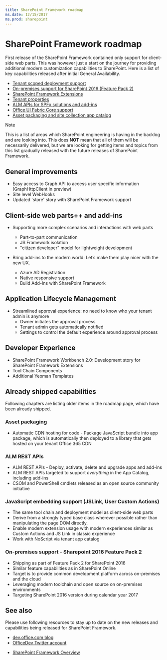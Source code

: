 ```yaml
---
title: SharePoint Framework roadmap
ms.date: 12/15/2017
ms.prod: sharepoint
---
```



# SharePoint Framework roadmap

First release of the SharePoint Framework contained only support for client-side web parts. This was however just a start on the journey for providing additional modern customization capabilities to SharePoint. Here is a list of key capabilities released after initial General Availability.

- [Tenant scoped deployment support](./tenant-scoped-deployment.md)
- [On-premises support for SharePoint 2016 (Feature Pack 2)](./sharepoint-2016-support.md)
- [SharePoint Framework Extensions](./extensions/overview-extensions.md)
- [Tenant properties](./tenant-properties.md)
- [ALM APIs for SPFx solutions and add-ins](../apis/alm-api-for-spfx-add-ins.md)
- [Office UI Fabric Core support](https://dev.office.com/blogs/improved-support-for-office-ui-fabric-core)
- [Asset packaging and site collection app catalog](../general-development/site-collection-app-catalog.md)


> [!NOTE]
> This is a list of areas which SharePoint engineering is having in the backlog and are looking into. This does **NOT** mean that all of them will be necessarily delivered, but we are looking for getting items and topics from this list gradually released with the future releases of SharePoint Framework.

## General improvements

- Easy access to Graph API to access user specific information (GraphHttpClient in preview)
- Site level WebHooks
- Updated 'store' story with SharePoint Framework support

## Client-side web parts++ and add-ins

- Supporting more complex scenarios and interactions with web parts
    - Part-to-part communication
	- JS Framework isolation
    - "citizen developer" model for lightweight development

- Bring add-ins to the modern world: Let’s make them play nicer with the new UX. 
    - Azure AD Registration
    - Native responsive support
    - Build Add-Ins with SharePoint Framework


## Application Lifecycle Management

- Streamlined approval experience: no need to know who your tenant admin is anymore
    - Owner initiates the approval process
    - Tenant admin gets automatically notified 
    - Settings to control the default experience around approval process


## Developer Experience
- SharePoint Framework Workbench 2.0: Development story for SharePoint Framework Extensions
- Tool Chain Components
- Additional Yeoman Templates

## Already shipped capabilities

Following chapters are listing older items in the roadmap page, which have been already shipped.

### Asset packaging

- Automatic CDN hosting for code - Package JavaScript bundle into app package, which is automatically then deployed to a library that gets hosted on your tenant Office 365 CDN

### ALM REST APIs

- ALM REST APIs - Deploy, activate, delete and upgrade apps and add-ins
- ALM REST APIs targeted to support *everything* in the App Catalog, including add-ins
- CSOM and PowerShell cmdlets released as an open source community initiative

### JavaScript embedding support (JSLink, User Custom Actions) 

- The same tool chain and deployment model as client-side web parts
- Derive from a strongly typed base class wherever possible rather than manipulating the page DOM directly.
- Enable modern extension usage with modern experiences similar as Custom Actions and JS Link in classic experience
- Work with NoScript via tenant app catalog

### On-premises support - Sharepoint 2016 Feature Pack 2

- Shipping as part of Feature Pack 2 for SharePoint 2016
- Similar feature capabilities as in SharePoint Online
- Target is to provide common development platform across on-premises and the cloud
- Leveraging modern toolchain and open source on on-premises environments
- Targeting SharePoint 2016 version during calendar year 2017


## See also
Please use following resources to stay up to date on the new releases and capabilities being released for SharePoint Framework.

* [dev.office.com blog](https://dev.office.com/blogs)
* [OfficeDev Twitter account](https://twitter.com/officedev)
- [SharePoint Framework Overview](../sharepoint-framework-overview.md)

